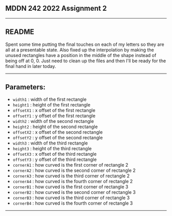 ## MDDN 242 2022 Assignment 2
--------------------------------------------------------------------
README
--------------------------------------------------------------------

Spent some time putting the final touches on each of my letters so they are all at a presentable state. Also fixed up the interpolation by making the unused rectangles have a position in the middle of the shape instead of being off at 0, 0. Just need to clean up the files and then I'll be ready for the final hand in later today.

--------------------------------------------------------------------
Parameters:
--------------------------------------------------------------------

  * `width1` : width of the first rectangle
  * `height1` : height of the first rectangle
  * `offsetX1` : x offset of the first rectangle
  * `offsetY1` : y offset of the first rectangle
  * `width2` : width of the second rectangle
  * `height2` : height of the second rectangle
  * `offsetX2` : x offset of the second rectangle
  * `offsetY2` : y offset of the second rectangle
  * `width3` : width of the third rectangle
  * `height3` : height of the third rectangle
  * `offsetX3` : x offset of the third rectangle
  * `offsetY3` : y offset of the third rectangle
  * `cornerA1` : how curved is the first corner of rectangle 2
  * `cornerA2` : how curved is the second corner of rectangle 2
  * `cornerA3` : how curved is the third corner of rectangle 2
  * `cornerA4` : how curved is the fourth corner of rectangle 2
  * `cornerB1` : how curved is the first corner of rectangle 3
  * `cornerB2` : how curved is the second corner of rectangle 3
  * `cornerB3` : how curved is the third corner of rectangle 3
  * `cornerB4` : how curved is the fourth corner of rectangle 3

--------------------------------------------------------------------
